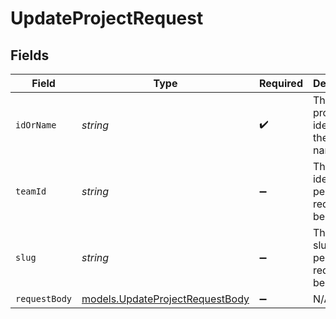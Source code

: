 # UpdateProjectRequest


## Fields

| Field                                                                    | Type                                                                     | Required                                                                 | Description                                                              | Example                                                                  |
| ------------------------------------------------------------------------ | ------------------------------------------------------------------------ | ------------------------------------------------------------------------ | ------------------------------------------------------------------------ | ------------------------------------------------------------------------ |
| `idOrName`                                                               | *string*                                                                 | :heavy_check_mark:                                                       | The unique project identifier or the project name                        | prj_12HKQaOmR5t5Uy6vdcQsNIiZgHGB                                         |
| `teamId`                                                                 | *string*                                                                 | :heavy_minus_sign:                                                       | The Team identifier to perform the request on behalf of.                 |                                                                          |
| `slug`                                                                   | *string*                                                                 | :heavy_minus_sign:                                                       | The Team slug to perform the request on behalf of.                       |                                                                          |
| `requestBody`                                                            | [models.UpdateProjectRequestBody](../models/updateprojectrequestbody.md) | :heavy_minus_sign:                                                       | N/A                                                                      |                                                                          |